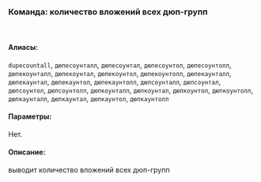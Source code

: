 ### **Команда: количество вложений всех дюп-групп**
<br>

#### **Алиасы**:
`dupecountall`, `дюпесоунталл`, `дюпесоунтал`, `дюпесоунтол`, `дюпесоунтолл`, `дюпекоунталл`, `дюпекоунтал`, `дюпекоунтол`, `дюпекоунтолл`, `дюпекаунталл`, `дюпекаунтал`, `дюпекаунтол`, `дюпекаунтолл`, `дюпсоунталл`, `дюпсоунтал`, `дюпсоунтол`, `дюпсоунтолл`, `дюпкоунталл`, `дюпкоунтал`, `дюпкоунтол`, `дюпкоунтолл`, `дюпкаунталл`, `дюпкаунтал`, `дюпкаунтол`, `дюпкаунтолл`


#### **Параметры**:
Нет.


#### **Описание**:
выводит количество вложений всех дюп-групп
